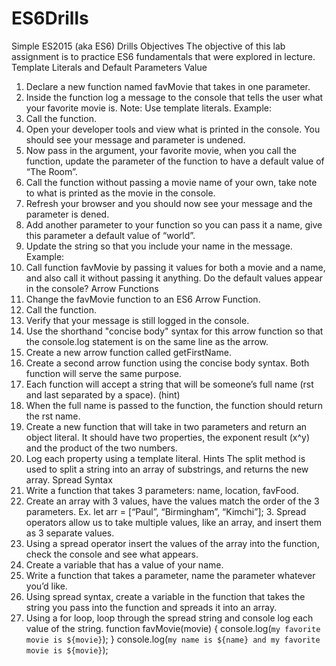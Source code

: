 # ES6Drills

 Simple ES2015 (aka ES6) Drills
Objectives
The objective of this lab assignment is to practice ES6 fundamentals that were explored in lecture.
Template Literals and Default Parameters Value
1. Declare a new function named favMovie that takes in one parameter.
2. Inside the function log a message to the console that tells the user what your favorite movie is. Note: Use template literals. Example:
3. Call the function.
4. Open your developer tools and view what is printed in the console. You should see your message and parameter is unde ned.
5. Now pass in the argument, your favorite movie, when you call the function, update the parameter of the function to have a default value of “The
Room”.
6. Call the function without passing a movie name of your own, take note to what is printed as the movie in the console.
7. Refresh your browser and you should now see your message and the parameter is de ned.
8. Add another parameter to your function so you can pass it a name, give this parameter a default value of “world”.
9. Update the string so that you include your name in the message. Example:
11. Call function favMovie by passing it values for both a movie and a name, and also call it without passing it anything. Do the default values appear in the console?
Arrow Functions
1. Change the favMovie function to an ES6 Arrow Function.
2. Call the function.
3. Verify that your message is still logged in the console.
4. Use the shorthand "concise body" syntax for this arrow function so that the console.log statement is on the same line as the arrow.
5. Create a new arrow function called getFirstName.
6. Create a second arrow function using the concise body syntax. Both function will serve the same purpose.
7. Each function will accept a string that will be someone’s full name ( rst and last separated by a space). (hint)
8. When the full name is passed to the function, the function should return the  rst name.
9. Create a new function that will take in two parameters and return an object literal. It should have two properties, the exponent result (x^y) and the
product of the two numbers.
10. Log each property using a template literal.
Hints
The split method is used to split a string into an array of substrings, and returns the new array.
Spread Syntax
1. Write a function that takes 3 parameters: name, location, favFood.
2. Create an array with 3 values, have the values match the order of the 3 parameters. Ex. let arr = [“Paul”, “Birmingham”, “Kimchi”]; 3. Spread operators allow us to take multiple values, like an array, and insert them as 3 separate values.
4. Using a spread operator insert the values of the array into the function, check the console and see what appears.
5. Create a variable that has a value of your name.
6. Write a function that takes a parameter, name the parameter whatever you’d like.
7. Using spread syntax, create a variable in the function that takes the string you pass into the function and spreads it into an array.
8. Using a for loop, loop through the spread string and console log each value of the string.
 function favMovie(movie) {
    console.log(`my favorite movie is ${movie}`);
}
 console.log(`my name is ${name} and my favorite movie is ${movie}`);
   